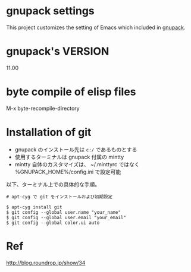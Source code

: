 # gnupack settings

This project customizes the setting of Emacs which included in [gnupack][gnupack].

# gnupack's VERSION

11.00

# byte compile of elisp files
M-x byte-recompile-directory

# Installation of git

- gnupack のインストール先は `c:/` であるものとする
- 使用するターミナルは gnupack 付属の mintty
- mintty 自体のカスタマイズは、 ~/.minttyrc ではなく %GNUPACK_HOME%/config.ini で設定可能

以下、ターミナル上での具体的な手順。

    # apt-cyg で git をインストールおよび初期設定

    $ apt-cyg install git
    $ git config --global user.name "your_name"
    $ git config --global user.email "your_email"
    $ git config --global color.ui auto

# Ref
<http://blog.roundrop.jp/show/34>

[gnupack]:http://sourceforge.jp/projects/gnupack/
